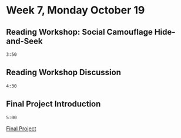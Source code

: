 # Week 7, Monday October 19

## Reading Workshop: Social Camouflage Hide-and-Seek
`3:50`

## Reading Workshop Discussion
`4:30`

## Final Project Introduction
`5:00`

[Final Project](../assignment_4)

<!--
## Design Question & Core Attributes Workshop
`5:30`

A design question, artistic investigation or core uncertainty is something that can describe a research domain and motivate creative practice.

In this workshop,

Please consider:
- What kinds of explorations motivate your creative practice?
- What conceptual, aesthetic, and technical questions drive this project as a whole?
- What are the core uncertainties of your investigation?
- Are there key qualities, aspects or factors that you would like to describe your project or define its boundaries ? (examples: modularity, open ended construction, multiple solution form factor, participatory, alternative sensory, human computer interface etc).

Reflecting on the above issues:
- Create one list of questions / investigations.
- Create another list of qualities / values.
- Group the design questions as you see fit: in terms of concept, aesthetics, audience participation and technical means of creation
- Rank your questions in order of importance within their groups.


Working with a partner, suggest any new questions to both of your lists as needed. Question everything, particularly things you think you already know (rather than make assumptions).  Make sure to consider:
- Who? (co-designers, collaborators, users, participants, audience)
- Where?
- When?
- Why? (are you making this, why now, why for these people)
- Why you? (what is your unique POV, contribution, access etc)



Core attributes:
- What are key qualities, aesthetics, attributes or adjectives you would like to be associated with the work?
- What are the tensions, contradictions, gaps, surprises; or the unusual juxtapositions, ironies or patterns you’ve encountered in your research and making?
- What kind of experience do you want people to have who engage with this work?
- Ultimately, what problem are you trying to solve (if design-oriented)? What are you trying express, convey, explore or facilitate (if art-focused)?

Synthesize, write up any unexpected findings, post to the class blog. -->

